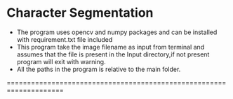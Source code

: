 # Character Segmentation

* The program uses opencv and numpy packages and can be installed with requirement.txt file included 
* This program take the image filename as input from terminal and assumes that the file is present in 
  the Input directory,if not present program will exit with warning.
* All the paths in the program is relative to 
  the main folder.








                                
====================================================================